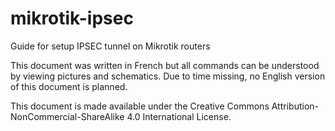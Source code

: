 # mikrotik-ipsec
Guide for setup IPSEC tunnel on Mikrotik routers

This document was written in French but all commands can be understood by viewing pictures and schematics.
Due to time missing, no English version of this document is planned.

This document is made available under the Creative Commons Attribution-NonCommercial-ShareAlike 4.0 International License.
